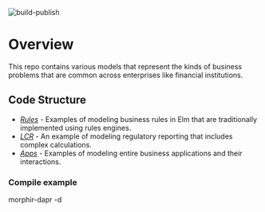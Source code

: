 ![build-publish](https://github.com/Morgan-Stanley/morphir-examples/workflows/build-publish/badge.svg)

# Overview

This repo contains various models that represent the kinds of business problems that are common across enterprises like financial institutions.

## Code Structure

- *[Rules](src/Morphir/Sample/Rules/README.md)* - Examples of modeling business rules in Elm that are traditionally implemented using rules engines.
- *[LCR](src/Morphir/Sample/LCR/README.md)* - An example of modeling regulatory reporting that includes complex calculations.
- *[Apps](src/Morphir/Sample/Apps/README.md)* - Examples of modeling entire business applications and their interactions.

### Compile example

morphir-dapr -d
